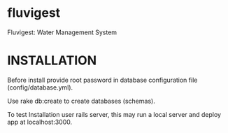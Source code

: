 fluvigest
=========

Fluvigest: Water Management System


INSTALLATION
============

Before install provide root password in database configuration file (config/database.yml).

Use rake db:create to create databases (schemas).

To test Installation user rails server, this may run a local server and deploy app at localhost:3000.

